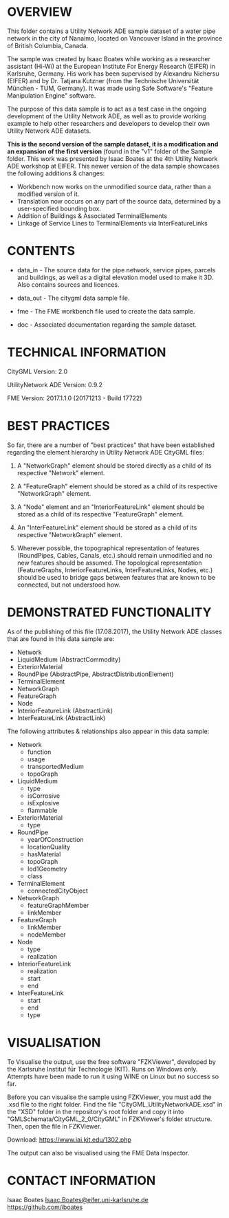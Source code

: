 # OVERVIEW

This folder contains a Utility Network ADE sample dataset of a water pipe network in the city of
Nanaimo, located on Vancouver Island in the province of British Columbia, Canada.

The sample was created by Isaac Boates while working as a researcher assistant (Hi-Wi) at the
European Institute For Energy Research (EIFER) in Karlsruhe, Germany. His work has been supervised
by Alexandru Nichersu (EIFER) and by Dr. Tatjana Kutzner (from the Technische Universität München 
\- TUM, Germany). It was made using Safe Software's "Feature Manipulation Engine" software.

The purpose of this data sample is to act as a test case in the ongoing development of the Utility
Network ADE, as well as to provide working example to help other researchers and developers to 
develop their own Utility Network ADE datasets.

**This is the second version of the sample dataset, it is a modification and an expansion of the
first version** (found in the "v1" folder of the Sample folder. This work was presented by Isaac
Boates at the 4th Utility Network ADE workshop at EIFER. This newer version of the data sample
showcases the following additions & changes:

- Workbench now works on the unmodified source data, rather than a modified version of it.
- Translation now occurs on any part of the source data, determined by a user-specified bounding
  box.
- Addition of Buildings & Associated TerminalElements
- Linkage of Service Lines to TerminalElements via InterFeatureLinks

# CONTENTS

- data_in - The source data for the pipe network, service pipes, parcels and buildings, as well as a
digital elevation model used to make it 3D.  Also contains sources and licences.

- data_out - The citygml data sample file.

- fme - The FME workbench file used to create the data sample.

- doc - Associated documentation regarding the sample dataset.

# TECHNICAL INFORMATION

CityGML Version: 2.0

UtilityNetwork ADE Version: 0.9.2

FME Version: 2017.1.1.0 (20171213 - Build 17722)

# BEST PRACTICES

So far, there are a number of "best practices" that have been established regarding the element
hierarchy in Utility Network ADE CityGML files:

1. A "NetworkGraph" element should be stored directly as a child of its respective "Network"
element.

2. A "FeatureGraph" element should be stored as a child of its respective "NetworkGraph"
element.

3. A "Node" element and an "InteriorFeatureLink" element should be stored as a child of its
respective "FeatureGraph" element.

4. An "InterFeatureLink" element should be stored as a child of its respective "NetworkGraph"
element.

5. Wherever possible, the topographical representation of features (RoundPipes, Cables, Canals,
etc.) should remain unmodified and no new features should be assumed. The topological
representation (FeatureGraphs, InteriorFeatureLinks, InterFeatureLinks, Nodes, etc.) should
be used to bridge gaps between features that are known to be connected, but not understood how.

# DEMONSTRATED FUNCTIONALITY

As of the publishing of this file (17.08.2017), the Utility Network ADE classes that are found 
in this data sample are:

 - Network
 - LiquidMedium (AbstractCommodity)
 - ExteriorMaterial
 - RoundPipe (AbstractPipe, AbstractDistributionElement)
 - TerminalElement
 - NetworkGraph
 - FeatureGraph
 - Node
 - InteriorFeatureLink (AbstractLink)
 - InterFeatureLink (AbstractLink)

The following attributes & relationships also appear in this data sample:

 - Network
   - function
   - usage
   - transportedMedium
   - topoGraph
 - LiquidMedium
   - type
   - isCorrosive
   - isExplosive
   - flammable
 - ExteriorMaterial
   - type
 - RoundPipe
   - yearOfConstruction
   - locationQuality
   - hasMaterial
   - topoGraph
   - lod1Geometry
   - class
 - TerminalElement
   - connectedCityObject
 - NetworkGraph
   - featureGraphMember
   - linkMember
 - FeatureGraph
   - linkMember
   - nodeMember
 - Node
   - type
   - realization
 - InteriorFeatureLink
   - realization
   - start
   - end
 - InterFeatureLink
   - start
   - end
   - type

# VISUALISATION

To Visualise the output, use the free software "FZKViewer", developed by the Karlsruhe Institut
für Technologie (KIT). Runs on Windows only. Attempts have been made to run it using WINE on
Linux but no success so far.

Before you can visualise the sample using FZKViewer, you must add the .xsd file to the right
folder.  Find the file "CityGML_UtilityNetworkADE.xsd" in the "XSD" folder in the repository's
root folder and copy it into "GMLSchemata/CityGML_2_0/CityGML" in FZKViewer's folder structure.
Then, open the file in FZKViewer.

Download: https://www.iai.kit.edu/1302.php

The output can also be visualised using the FME Data Inspector.

# CONTACT INFORMATION

Isaac Boates
Isaac.Boates@eifer.uni-karlsruhe.de
https://github.com/iboates
